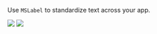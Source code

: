 Use `MSLabel` to standardize text across your app.

<DisplayToggle onText="Dark" offText="Light" label="Theme Switcher">

<img className="off" src="https://static2.sharepointonline.com/files/fabric/fabric-website/images/controls/ios/updated/img_text_01_light.png?text=LightMode" />
<img className="on" src="https://static2.sharepointonline.com/files/fabric/fabric-website/images/controls/ios/updated/img_text_01_dark.png?text=DarkMode" />

</DisplayToggle>
